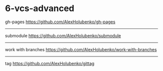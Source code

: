 # 6-vcs-advanced
gh-pages  https://github.com/AlexHolubenko/gh-pages
***
submodule https://github.com/AlexHolubenko/submodule
***
work with branches https://github.com/AlexHolubenko/work-with-branches
***
tag https://github.com/AlexHolubenko/gittag
